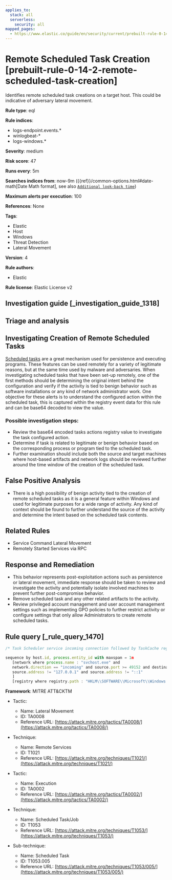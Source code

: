 ```yaml
---
applies_to:
  stack: all
  serverless:
    security: all
mapped_pages:
  - https://www.elastic.co/guide/en/security/current/prebuilt-rule-0-14-2-remote-scheduled-task-creation.html
---
```


# Remote Scheduled Task Creation [prebuilt-rule-0-14-2-remote-scheduled-task-creation]

Identifies remote scheduled task creations on a target host. This could be indicative of adversary lateral movement.

**Rule type**: eql

**Rule indices**:

* logs-endpoint.events.*
* winlogbeat-*
* logs-windows.*

**Severity**: medium

**Risk score**: 47

**Runs every**: 5m

**Searches indices from**: now-9m ({{ref}}/common-options.html#date-math[Date Math format], see also [`Additional look-back time`](docs-content://solutions/security/detect-and-alert/create-detection-rule.md#rule-schedule))

**Maximum alerts per execution**: 100

**References**: None

**Tags**:

* Elastic
* Host
* Windows
* Threat Detection
* Lateral Movement

**Version**: 4

**Rule authors**:

* Elastic

**Rule license**: Elastic License v2

## Investigation guide [_investigation_guide_1318]

## Triage and analysis

## Investigating Creation of Remote Scheduled Tasks

[Scheduled tasks](https://docs.microsoft.com/en-us/windows/win32/taskschd/about-the-task-scheduler) are a great mechanism used for persistence and executing programs. These features can
be used remotely for a variety of legitimate reasons, but at the same time used by malware and adversaries.
When investigating scheduled tasks that have been set-up remotely, one of the first methods should be determining the
original intent behind the configuration and verify if the activity is tied to benign behavior such as software installations or any kind
of network administrator work. One objective for these alerts is to understand the configured action within the scheduled
task, this is captured within the registry event data for this rule and can be base64 decoded to view the value.

### Possible investigation steps:
- Review the base64 encoded tasks actions registry value to investigate the task configured action.
- Determine if task is related to legitimate or benign behavior based on the corresponding process or program tied to the
scheduled task.
- Further examination should include both the source and target machines where host-based artifacts and network logs
should be reviewed further around the time window of the creation of the scheduled task.

## False Positive Analysis
- There is a high possibility of benign activity tied to the creation of remote scheduled tasks as it is a general feature
within Windows and used for legitimate purposes for a wide range of activity. Any kind of context should be found to
further understand the source of the activity and determine the intent based on the scheduled task contents.

## Related Rules
- Service Command Lateral Movement
- Remotely Started Services via RPC

## Response and Remediation
- This behavior represents post-exploitation actions such as persistence or lateral movement, immediate response should
be taken to review and investigate the activity and potentially isolate involved machines to prevent further post-compromise
behavior.
- Remove scheduled task and any other related artifacts to the activity.
- Review privileged account management and user account management settings such as implementing GPO policies to further
restrict activity or configure settings that only allow Administrators to create remote scheduled tasks.

## Rule query [_rule_query_1470]

```js
/* Task Scheduler service incoming connection followed by TaskCache registry modification  */

sequence by host.id, process.entity_id with maxspan = 1m
   [network where process.name : "svchost.exe" and
   network.direction == "incoming" and source.port >= 49152 and destination.port >= 49152 and
   source.address != "127.0.0.1" and source.address != "::1"
   ]
   [registry where registry.path : "HKLM\\SOFTWARE\\Microsoft\\Windows NT\\CurrentVersion\\Schedule\\TaskCache\\Tasks\\*\\Actions"]
```

**Framework**: MITRE ATT&CKTM

* Tactic:

    * Name: Lateral Movement
    * ID: TA0008
    * Reference URL: [https://attack.mitre.org/tactics/TA0008/](https://attack.mitre.org/tactics/TA0008/)

* Technique:

    * Name: Remote Services
    * ID: T1021
    * Reference URL: [https://attack.mitre.org/techniques/T1021/](https://attack.mitre.org/techniques/T1021/)

* Tactic:

    * Name: Execution
    * ID: TA0002
    * Reference URL: [https://attack.mitre.org/tactics/TA0002/](https://attack.mitre.org/tactics/TA0002/)

* Technique:

    * Name: Scheduled Task/Job
    * ID: T1053
    * Reference URL: [https://attack.mitre.org/techniques/T1053/](https://attack.mitre.org/techniques/T1053/)

* Sub-technique:

    * Name: Scheduled Task
    * ID: T1053.005
    * Reference URL: [https://attack.mitre.org/techniques/T1053/005/](https://attack.mitre.org/techniques/T1053/005/)



